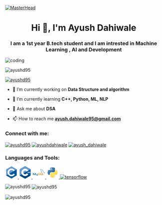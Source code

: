 [![MasterHead](https://previews.123rf.com/images/karpenkoilia/karpenkoilia1805/karpenkoilia180500027/102146167-vector-line-web-concept-for-programming-linear-web-banner-for-coding.jpg)](https://ayushd95.io)


<h1 align="center">Hi 👋, I'm Ayush Dahiwale</h1>
<h3 align="center">I am a 1st year B.tech student and I am intrested in Machine Learning , AI and Development</h3>
<img align= " right" alt="coding" width ="400" src="https://camo.githubusercontent.com/97d0c0c4209208d8ec9573c7e213e05872a9f59b703868647b559b77af601cc6/68747470733a2f2f692e70696e696d672e636f6d2f6f726967696e616c732f65382f66342f35332f65386634353334363961336563393765636433353464663436356437333931332e676966">

<p align="left"> <img src="https://komarev.com/ghpvc/?username=ayushd95&label=Profile%20views&color=0e75b6&style=flat" alt="ayushd95" /> </p>

<p align="left"> <a href="https://twitter.com/ayushd95" target="blank"><img src="https://img.shields.io/twitter/follow/ayushd95?logo=twitter&style=for-the-badge" alt="ayushd95" /></a> </p>

- 🔭 I’m currently working on **Data Structure and algorithm**

- 🌱 I’m currently learning **C++, Python, ML, NLP**

- 💬 Ask me about **DSA**

- 📫 How to reach me **ayush.dahiwale95@gmail.com**

<h3 align="left">Connect with me:</h3>
<p align="left">
<a href="https://twitter.com/ayushd95" target="blank"><img align="center" src="https://raw.githubusercontent.com/rahuldkjain/github-profile-readme-generator/master/src/images/icons/Social/twitter.svg" alt="ayushd95" height="30" width="40" /></a>
<a href="https://linkedin.com/in/ayushdahiwale" target="blank"><img align="center" src="https://raw.githubusercontent.com/rahuldkjain/github-profile-readme-generator/master/src/images/icons/Social/linked-in-alt.svg" alt="ayushdahiwale" height="30" width="40" /></a>
<a href="https://instagram.com/ayush_dahiwale" target="blank"><img align="center" src="https://raw.githubusercontent.com/rahuldkjain/github-profile-readme-generator/master/src/images/icons/Social/instagram.svg" alt="ayush_dahiwale" height="30" width="40" /></a>
</p>

<h3 align="left">Languages and Tools:</h3>
<p align="left"> <a href="https://www.cprogramming.com/" target="_blank" rel="noreferrer"> <img src="https://raw.githubusercontent.com/devicons/devicon/master/icons/c/c-original.svg" alt="c" width="40" height="40"/> </a> <a href="https://www.w3schools.com/cpp/" target="_blank" rel="noreferrer"> <img src="https://raw.githubusercontent.com/devicons/devicon/master/icons/cplusplus/cplusplus-original.svg" alt="cplusplus" width="40" height="40"/> </a> <a href="https://www.mysql.com/" target="_blank" rel="noreferrer"> <img src="https://raw.githubusercontent.com/devicons/devicon/master/icons/mysql/mysql-original-wordmark.svg" alt="mysql" width="40" height="40"/> </a> <a href="https://www.python.org" target="_blank" rel="noreferrer"> <img src="https://raw.githubusercontent.com/devicons/devicon/master/icons/python/python-original.svg" alt="python" width="40" height="40"/> </a> <a href="https://www.tensorflow.org" target="_blank" rel="noreferrer"> <img src="https://www.vectorlogo.zone/logos/tensorflow/tensorflow-icon.svg" alt="tensorflow" width="40" height="40"/> </a> </p>

<p><img align="left" src="https://github-readme-stats.vercel.app/api/top-langs?username=ayushd95&show_icons=true&locale=en&layout=compact" alt="ayushd95" /></p>

<p>&nbsp;<img align="center" src="https://github-readme-stats.vercel.app/api?username=ayushd95&show_icons=true&locale=en" alt="ayushd95" /></p>

<p><img align="center" src="https://github-readme-streak-stats.herokuapp.com/?user=ayushd95&" alt="ayushd95" /></p>
